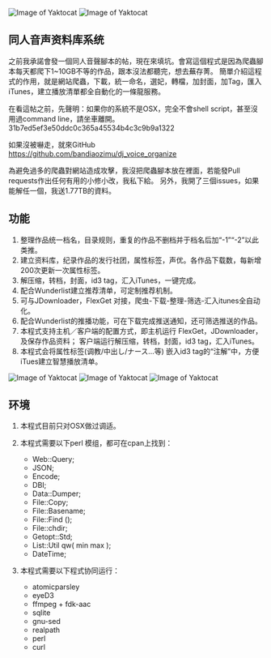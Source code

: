 
![Image of Yaktocat](https://i.imgur.com/TtYjVo8.jpg)
![Image of Yaktocat](https://i.imgur.com/P2YcA5Z.jpg)

同人音声资料库系统
-----------------------
之前我承諾會發一個同人音聲腳本的帖，現在來填坑。會寫這個程式是因為爬蟲腳本每天都爬下1~10GB不等的作品，跟本沒法都聽完，想去蕪存菁。
簡單介紹這程式的作用，就是網站爬蟲，下載，統一命名，選妃，轉檔，加封面，加Tag，匯入iTunes，建立播放清單都全自動化的一條龍服務。

在看這帖之前，先聲明：如果你的系統不是OSX，完全不會shell script，甚至沒用過command line，請坐車離開。
31b7ed5ef3e50ddc0c365a45534b4c3c9b9a1322

如果沒被嚇走，就來GitHub
https://github.com/bandiaozimu/dj_voice_organize

為避免過多的爬蟲對網站造成攻擊，我沒把爬蟲腳本放在裡面，若能發Pull requests作出任何有用的小修小改，我私下給。
另外，我開了三個issues，如果能解任一個，我送1.77TB的資料。

功能
-----------------------
1. 整理作品统一档名，目录规则，重复的作品不删档并于档名后加“-1”“-2”以此类推。
2. 建立资料库，纪录作品的发行社团，属性标签，声优。各作品下载数，每新增200次更新一次属性标签。
3. 解压缩，转档，封面，id3 tag，汇入iTunes，一键完成。
4. 配合Wunderlist建立推荐清单，可定制推荐机制。
5. 可与JDownloader，FlexGet 对接，爬虫-下载-整理-筛选-汇入itunes全自动化。
6. 配合Wunderlist的推播功能，可在下载完成推送通知，还可筛选推送的作品。
7. 本程式支持主机／客户端的配置方式，即主机运行 FlexGet，JDownloader，及保存作品资料；
   客户端运行解压缩，转档，封面，id3 tag，汇入iTunes。
8. 本程式会将属性标签(调教/中出し/ナース...等) 嵌入id3 tag的“注解”中，方便iTues建立智慧播放清单。

![Image of Yaktocat](https://i.imgur.com/K5dpv8L.jpg)
![Image of Yaktocat](https://i.imgur.com/NutkgUX.png)
![Image of Yaktocat](https://i.imgur.com/WP6r4n0.png)

环境
-----------------------
1. 本程式目前只对OSX做过调适。

2. 本程式需要以下perl 模组，都可在cpan上找到：

    - Web::Query;
    - JSON;
    - Encode;
    - DBI;
    - Data::Dumper;
    - File::Copy;
    - File::Basename;
    - File::Find ();
    - File::chdir;
    - Getopt::Std;
    - List::Util qw( min max );
    - DateTime;


3. 本程式需要以下程式协同运行：

    - atomicparsley
    - eyeD3
    - ffmpeg + fdk-aac
    - sqlite
    - gnu-sed
    - realpath
    - perl
    - curl

